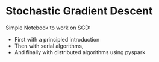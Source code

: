 # Stochastic Gradient Descent
Simple Notebook to work on SGD:

* First with a principled introduction
* Then with serial algorithms, 
* And finally with distributed algorithms using pyspark

